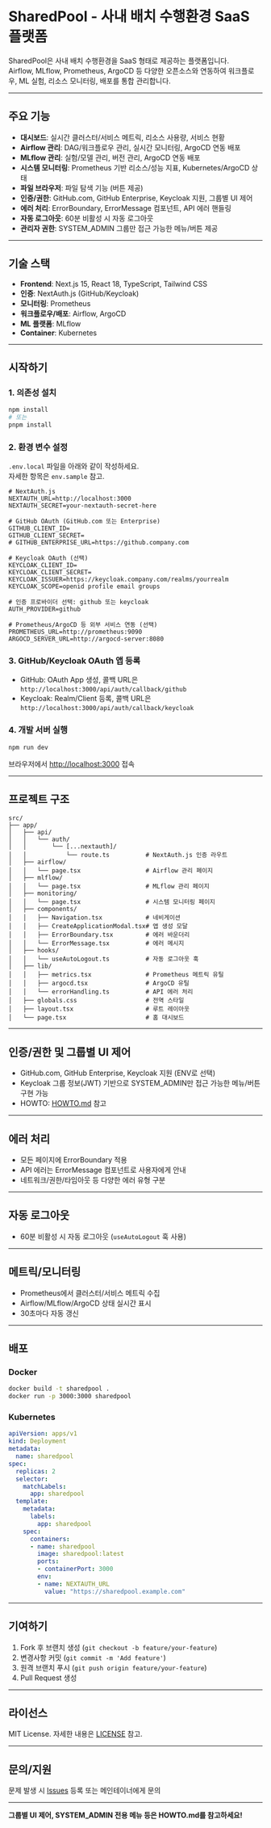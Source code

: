 # SharedPool - 사내 배치 수행환경 SaaS 플랫폼

SharedPool은 사내 배치 수행환경을 SaaS 형태로 제공하는 플랫폼입니다.  
Airflow, MLflow, Prometheus, ArgoCD 등 다양한 오픈소스와 연동하여 워크플로우, ML 실험, 리소스 모니터링, 배포를 통합 관리합니다.

---

## 주요 기능

- **대시보드**: 실시간 클러스터/서비스 메트릭, 리소스 사용량, 서비스 현황
- **Airflow 관리**: DAG/워크플로우 관리, 실시간 모니터링, ArgoCD 연동 배포
- **MLflow 관리**: 실험/모델 관리, 버전 관리, ArgoCD 연동 배포
- **시스템 모니터링**: Prometheus 기반 리소스/성능 지표, Kubernetes/ArgoCD 상태
- **파일 브라우저**: 파일 탐색 기능 (버튼 제공)
- **인증/권한**: GitHub.com, GitHub Enterprise, Keycloak 지원, 그룹별 UI 제어
- **에러 처리**: ErrorBoundary, ErrorMessage 컴포넌트, API 에러 핸들링
- **자동 로그아웃**: 60분 비활성 시 자동 로그아웃
- **관리자 권한**: SYSTEM_ADMIN 그룹만 접근 가능한 메뉴/버튼 제공

---

## 기술 스택

- **Frontend**: Next.js 15, React 18, TypeScript, Tailwind CSS
- **인증**: NextAuth.js (GitHub/Keycloak)
- **모니터링**: Prometheus
- **워크플로우/배포**: Airflow, ArgoCD
- **ML 플랫폼**: MLflow
- **Container**: Kubernetes

---

## 시작하기

### 1. 의존성 설치

```bash
npm install
# 또는
pnpm install
```

### 2. 환경 변수 설정

`.env.local` 파일을 아래와 같이 작성하세요.  
자세한 항목은 `env.sample` 참고.

```env
# NextAuth.js
NEXTAUTH_URL=http://localhost:3000
NEXTAUTH_SECRET=your-nextauth-secret-here

# GitHub OAuth (GitHub.com 또는 Enterprise)
GITHUB_CLIENT_ID=
GITHUB_CLIENT_SECRET=
# GITHUB_ENTERPRISE_URL=https://github.company.com

# Keycloak OAuth (선택)
KEYCLOAK_CLIENT_ID=
KEYCLOAK_CLIENT_SECRET=
KEYCLOAK_ISSUER=https://keycloak.company.com/realms/yourrealm
KEYCLOAK_SCOPE=openid profile email groups

# 인증 프로바이더 선택: github 또는 keycloak
AUTH_PROVIDER=github

# Prometheus/ArgoCD 등 외부 서비스 연동 (선택)
PROMETHEUS_URL=http://prometheus:9090
ARGOCD_SERVER_URL=http://argocd-server:8080
```

### 3. GitHub/Keycloak OAuth 앱 등록

- GitHub: OAuth App 생성, 콜백 URL은 `http://localhost:3000/api/auth/callback/github`
- Keycloak: Realm/Client 등록, 콜백 URL은 `http://localhost:3000/api/auth/callback/keycloak`

### 4. 개발 서버 실행

```bash
npm run dev
```

브라우저에서 [http://localhost:3000](http://localhost:3000) 접속

---

## 프로젝트 구조

```
src/
├── app/
│   ├── api/
│   │   └── auth/
│   │       └── [...nextauth]/
│   │           └── route.ts          # NextAuth.js 인증 라우트
│   ├── airflow/
│   │   └── page.tsx                  # Airflow 관리 페이지
│   ├── mlflow/
│   │   └── page.tsx                  # MLflow 관리 페이지
│   ├── monitoring/
│   │   └── page.tsx                  # 시스템 모니터링 페이지
│   ├── components/
│   │   ├── Navigation.tsx            # 네비게이션
│   │   ├── CreateApplicationModal.tsx# 앱 생성 모달
│   │   ├── ErrorBoundary.tsx         # 에러 바운더리
│   │   └── ErrorMessage.tsx          # 에러 메시지
│   ├── hooks/
│   │   └── useAutoLogout.ts          # 자동 로그아웃 훅
│   ├── lib/
│   │   ├── metrics.tsx               # Prometheus 메트릭 유틸
│   │   ├── argocd.tsx                # ArgoCD 유틸
│   │   └── errorHandling.ts          # API 에러 처리
│   ├── globals.css                   # 전역 스타일
│   ├── layout.tsx                    # 루트 레이아웃
│   └── page.tsx                      # 홈 대시보드
```

---

## 인증/권한 및 그룹별 UI 제어

- GitHub.com, GitHub Enterprise, Keycloak 지원 (ENV로 선택)
- Keycloak 그룹 정보(JWT) 기반으로 SYSTEM_ADMIN만 접근 가능한 메뉴/버튼 구현 가능
- HOWTO: [HOWTO.md](./HOWTO.md) 참고

---

## 에러 처리

- 모든 페이지에 ErrorBoundary 적용
- API 에러는 ErrorMessage 컴포넌트로 사용자에게 안내
- 네트워크/권한/타임아웃 등 다양한 에러 유형 구분

---

## 자동 로그아웃

- 60분 비활성 시 자동 로그아웃 (`useAutoLogout` 훅 사용)

---

## 메트릭/모니터링

- Prometheus에서 클러스터/서비스 메트릭 수집
- Airflow/MLflow/ArgoCD 상태 실시간 표시
- 30초마다 자동 갱신

---

## 배포

### Docker

```bash
docker build -t sharedpool .
docker run -p 3000:3000 sharedpool
```

### Kubernetes

```yaml
apiVersion: apps/v1
kind: Deployment
metadata:
  name: sharedpool
spec:
  replicas: 2
  selector:
    matchLabels:
      app: sharedpool
  template:
    metadata:
      labels:
        app: sharedpool
    spec:
      containers:
      - name: sharedpool
        image: sharedpool:latest
        ports:
        - containerPort: 3000
        env:
        - name: NEXTAUTH_URL
          value: "https://sharedpool.example.com"
```

---

## 기여하기

1. Fork 후 브랜치 생성 (`git checkout -b feature/your-feature`)
2. 변경사항 커밋 (`git commit -m 'Add feature'`)
3. 원격 브랜치 푸시 (`git push origin feature/your-feature`)
4. Pull Request 생성

---

## 라이선스

MIT License. 자세한 내용은 [LICENSE](LICENSE) 참고.

---

## 문의/지원

문제 발생 시 [Issues](../../issues) 등록 또는 메인테이너에게 문의

---

**그룹별 UI 제어, SYSTEM_ADMIN 전용 메뉴 등은 HOWTO.md를 참고하세요!**
